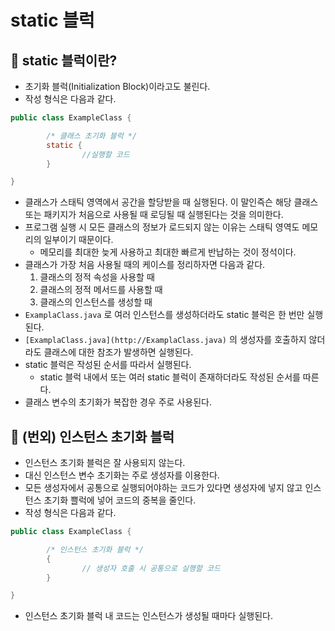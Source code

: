 # static 블럭

## 👀️ static 블럭이란?

- 초기화 블럭(Initialization Block)이라고도 불린다.
- 작성 형식은 다음과 같다.

```java
public class ExampleClass {

		/* 클래스 초기화 블럭 */
		static {
				//실행할 코드
		}

}
```

- 클래스가 스태틱 영역에서 공간을 할당받을 때 실행된다. 이 말인즉슨 해당 클래스 또는 패키지가 처음으로 사용될 때 로딩될 때 실행된다는 것을 의미한다.
- 프로그램 실행 시 모든 클래스의 정보가 로드되지 않는 이유는 스태틱 영역도 메모리의 일부이기 때문이다.
  - 메모리를 최대한 늦게 사용하고 최대한 빠르게 반납하는 것이 정석이다.
- 클래스가 가장 처음 사용될 때의 케이스를 정리하자면 다음과 같다.
  1. 클래스의 정적 속성을 사용할 때
  2. 클래스의 정적 메서드를 사용할 때
  3. 클래스의 인스턴스를 생성할 때
- `ExamplaClass.java` 로 여러 인스턴스를 생성하더라도 static 블럭은 한 번만 실행된다.
- `[ExamplaClass.java](http://ExamplaClass.java)` 의 생성자를 호출하지 않더라도 클래스에 대한 참조가 발생하면 실행된다.
- static 블럭은 작성된 순서를 따라서 실행된다.
  - static 블럭 내에서 또는 여러 static 블럭이 존재하더라도 작성된 순서를 따른다.
- 클래스 변수의 초기화가 복잡한 경우 주로 사용된다.

## 👀️ (번외) 인스턴스 초기화 블럭

- 인스턴스 초기화 블럭은 잘 사용되지 않는다.
- 대신 인스턴스 변수 초기화는 주로 생성자를 이용한다.
- 모든 생성자에서 공통으로 실행되어야하는 코드가 있다면 생성자에 넣지 않고 인스턴스 초기화 쁠럭에 넣어 코드의 중복을 줄인다.
- 작성 형식은 다음과 같다.

```java
public class ExampleClass {

		/* 인스턴스 초기화 블럭 */
		{
				// 생성자 호출 시 공통으로 실행할 코드
		}

}
```

- 인스턴스 초기화 블럭 내 코드는 인스턴스가 생성될 때마다 실행된다.
